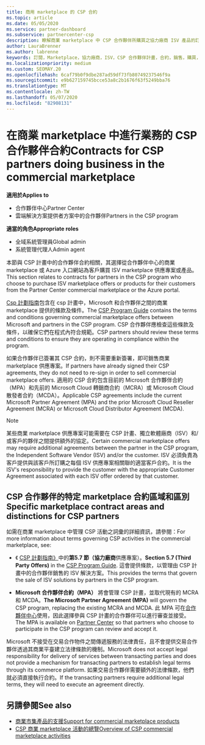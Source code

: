 ```yaml
---
title: 商用 marketplace 的 CSP 合約
ms.topic: article
ms.date: 05/05/2020
ms.service: partner-dashboard
ms.subservice: partnercenter-csp
description: 瞭解商業 marketplace 中 CSP 合作夥伴所購買之協力廠商 ISV 產品的訂閱條款、條件和合約。
author: LauraBrenner
ms.author: labrenne
keywords: 訂閱，Marketplace，協力廠商，ISV，CSP 合作夥伴計畫，合約，銷售，購買，
ms.localizationpriority: medium
ms.custom: SEOMAY.20
ms.openlocfilehash: 6caf79b0f9dbe287ad59df73fb80749237546f9a
ms.sourcegitcommit: e9b627159745bcce53a8c2b1676f63f5249bba76
ms.translationtype: MT
ms.contentlocale: zh-TW
ms.lasthandoff: 05/07/2020
ms.locfileid: "82908131"
---
```

# <a name="contracts-for-csp-partners-doing-business-in-the-commercial-marketplace"></a><span data-ttu-id="9db4b-104">在商業 marketplace 中進行業務的 CSP 合作夥伴合約</span><span class="sxs-lookup"><span data-stu-id="9db4b-104">Contracts for CSP partners doing business in the commercial marketplace</span></span>

<span data-ttu-id="9db4b-105">**適用於**</span><span class="sxs-lookup"><span data-stu-id="9db4b-105">**Applies to**</span></span>

- <span data-ttu-id="9db4b-106">合作夥伴中心</span><span class="sxs-lookup"><span data-stu-id="9db4b-106">Partner Center</span></span>
- <span data-ttu-id="9db4b-107">雲端解決方案提供者方案中的合作夥伴</span><span class="sxs-lookup"><span data-stu-id="9db4b-107">Partners in the CSP program</span></span>

<span data-ttu-id="9db4b-108">**適當的角色**</span><span class="sxs-lookup"><span data-stu-id="9db4b-108">**Appropriate roles**</span></span>

- <span data-ttu-id="9db4b-109">全域系統管理員</span><span class="sxs-lookup"><span data-stu-id="9db4b-109">Global admin</span></span>
- <span data-ttu-id="9db4b-110">系統管理代理人</span><span class="sxs-lookup"><span data-stu-id="9db4b-110">Admin agent</span></span>

<span data-ttu-id="9db4b-111">本節與 CSP 計畫中的合作夥伴合約相關，其選擇從合作夥伴中心的商業 marketplace 或 Azure 入口網站為客戶購買 ISV marketplace 供應專案或產品。</span><span class="sxs-lookup"><span data-stu-id="9db4b-111">This section relates to contracts for partners in the CSP program who choose to purchase ISV marketplace offers or products for their customers from the Partner Center commercial marketplace or the Azure portal.</span></span>

<span data-ttu-id="9db4b-112">[Csp 計劃指南](https://go.microsoft.com/fwlink/p/?LinkId=617100)包含在 csp 計畫中，Microsoft 和合作夥伴之間的商業 marketplace 提供的條款及條件。</span><span class="sxs-lookup"><span data-stu-id="9db4b-112">The [CSP Program Guide](https://go.microsoft.com/fwlink/p/?LinkId=617100) contains the terms and conditions governing commercial marketplace offers between Microsoft and partners in the CSP program.</span></span> <span data-ttu-id="9db4b-113">CSP 合作夥伴應檢查這些條款及條件，以確保它們在程式內符合規範。</span><span class="sxs-lookup"><span data-stu-id="9db4b-113">CSP partners should review these terms and conditions to ensure they are operating in compliance within the program.</span></span>  

<span data-ttu-id="9db4b-114">如果合作夥伴已簽署其 CSP 合約，則不需要重新簽署，即可銷售商業 marketplace 供應專案。</span><span class="sxs-lookup"><span data-stu-id="9db4b-114">If partners have already signed their CSP agreements, they do not need to re-sign in order to sell commercial marketplace offers.</span></span> <span data-ttu-id="9db4b-115">適用的 CSP 合約包含目前的 Microsoft 合作夥伴合約（MPA）和先前的 Microsoft Cloud 轉銷商合約（MCRA）或 Microsoft Cloud 散發者合約（MCDA）。</span><span class="sxs-lookup"><span data-stu-id="9db4b-115">Applicable CSP agreements include the current Microsoft Partner Agreement (MPA) and the prior Microsoft Cloud Reseller Agreement (MCRA) or Microsoft Cloud Distributor Agreement (MCDA).</span></span>

>[!NOTE]
> <span data-ttu-id="9db4b-116">某些商業 marketplace 供應專案可能需要在 CSP 計畫、獨立軟體廠商（ISV）和/或客戶的夥伴之間提供額外的協定。</span><span class="sxs-lookup"><span data-stu-id="9db4b-116">Certain commercial marketplace offers may require additional agreements between the partner in the CSP program, the Independent Software Vendor (ISV) and/or the customer.</span></span> <span data-ttu-id="9db4b-117">ISV 必須負責為客戶提供與該客戶所訂購之每個 ISV 供應專案相關聯的適當客戶合約。</span><span class="sxs-lookup"><span data-stu-id="9db4b-117">It is the ISV's responsibility to provide the customer with the appropriate Customer Agreement associated with each ISV offer ordered by that customer.</span></span>

## <a name="specific-marketplace-contract-areas-and-distinctions-for-csp-partners"></a><span data-ttu-id="9db4b-118">CSP 合作夥伴的特定 marketplace 合約區域和區別</span><span class="sxs-lookup"><span data-stu-id="9db4b-118">Specific marketplace contract areas and distinctions for CSP partners</span></span>

<span data-ttu-id="9db4b-119">如需在商業 marketplace 中管理 CSP 活動之詞彙的詳細資訊，請參閱：</span><span class="sxs-lookup"><span data-stu-id="9db4b-119">For more information about terms governing CSP activities in the commercial marketplace, see:</span></span>

- <span data-ttu-id="9db4b-120">《 [CSP 計劃指南》](https://go.microsoft.com/fwlink/p/?LinkId=617100)中的**第5.7 節（協力廠商**供應專案）。</span><span class="sxs-lookup"><span data-stu-id="9db4b-120">**Section 5.7 (Third Party Offers)** in the [CSP Program Guide](https://go.microsoft.com/fwlink/p/?LinkId=617100).</span></span> <span data-ttu-id="9db4b-121">這會提供條款，以管理由 CSP 計畫中的合作夥伴銷售的 ISV 解決方案。</span><span class="sxs-lookup"><span data-stu-id="9db4b-121">This provides the terms that govern the sale of ISV solutions by partners in the CSP program.</span></span>

- <span data-ttu-id="9db4b-122">**Microsoft 合作夥伴合約（MPA）** 將會管理 CSP 計畫，並取代現有的 MCRA 和 MCDA。</span><span class="sxs-lookup"><span data-stu-id="9db4b-122">**The Microsoft Partner Agreement (MPA)** will govern the CSP program, replacing the existing MCRA and MCDA.</span></span> <span data-ttu-id="9db4b-123">此 MPA 可在[合作夥伴中心](https://partner.microsoft.com/pcv/dashboard/overview)使用，因此選擇參與 CSP 計畫的合作夥伴可以進行審查並接受。</span><span class="sxs-lookup"><span data-stu-id="9db4b-123">The MPA is available on [Partner Center](https://partner.microsoft.com/pcv/dashboard/overview) so that partners who choose to participate in the CSP program can review and accept it.</span></span>
  
<span data-ttu-id="9db4b-124">Microsoft 不接受在交易合作物件之間傳遞服務的法律責任，且不會提供交易合作夥伴透過其商業平臺建立法律條款的機制。</span><span class="sxs-lookup"><span data-stu-id="9db4b-124">Microsoft does not accept legal responsibility for delivery of services between transacting parties and does not provide a mechanism for transacting partners to establish legal terms through its commerce platform.</span></span> <span data-ttu-id="9db4b-125">如果交易合作夥伴需要額外的法律條款，他們就必須直接執行合約。</span><span class="sxs-lookup"><span data-stu-id="9db4b-125">If the transacting partners require additional legal terms, they will need to execute an agreement directly.</span></span>

## <a name="see-also"></a><span data-ttu-id="9db4b-126">另請參閱</span><span class="sxs-lookup"><span data-stu-id="9db4b-126">See also</span></span>

- [<span data-ttu-id="9db4b-127">商業市集產品的支援</span><span class="sxs-lookup"><span data-stu-id="9db4b-127">Support for commercial marketplace products</span></span>](csp-commercial-marketplace-support.md)
- [<span data-ttu-id="9db4b-128">CSP 商業 marketplace 活動的總覽</span><span class="sxs-lookup"><span data-stu-id="9db4b-128">Overview of CSP commercial marketplace activities</span></span>](csp-commercial-marketplace-overview.md)
